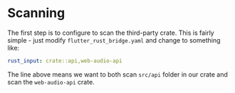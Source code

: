 # Scanning

The first step is to configure to scan the third-party crate.
This is fairly simple - just modify `flutter_rust_bridge.yaml` and change to something like:

```yaml
rust_input: crate::api,web-audio-api
```

The line above means we want to both scan `src/api` folder in our crate and scan the `web-audio-api` crate.
